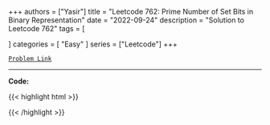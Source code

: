 
+++
authors = ["Yasir"]
title = "Leetcode 762: Prime Number of Set Bits in Binary Representation"
date = "2022-09-24"
description = "Solution to Leetcode 762"
tags = [
    
]
categories = [
    "Easy"
]
series = ["Leetcode"]
+++



[`Problem Link`](https://leetcode.com/problems/prime-number-of-set-bits-in-binary-representation/description/)

---

**Code:**

{{< highlight html >}}

{{< /highlight >}}

